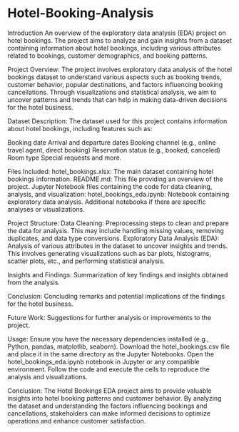 # Hotel-Booking-Analysis

Introduction 
An overview of the exploratory data analysis (EDA) project on hotel bookings. The project aims to analyze and gain insights from a dataset containing information about hotel bookings, including various attributes related to bookings, customer demographics, and booking patterns.

Project Overview:
The project involves exploratory data analysis of the hotel bookings dataset to understand various aspects such as booking trends, customer behavior, popular destinations, and factors influencing booking cancellations. Through visualizations and statistical analysis, we aim to uncover patterns and trends that can help in making data-driven decisions for the hotel business.

Dataset Description:
The dataset used for this project contains information about hotel bookings, including features such as:

Booking date
Arrival and departure dates Booking channel (e.g., online travel agent, direct booking) Reservation status (e.g., booked, canceled) Room type Special requests and more.

Files Included:
hotel_bookings.xlsx: The main dataset containing hotel bookings information. README.md: This file providing an overview of the project. Jupyter Notebook files containing the code for data cleaning, analysis, and visualization: hotel_bookings_eda.ipynb: Notebook containing exploratory data analysis. Additional notebooks if there are specific analyses or visualizations.

Project Structure:
Data Cleaning:
Preprocessing steps to clean and prepare the data for analysis. This may include handling missing values, removing duplicates, and data type conversions. Exploratory Data Analysis (EDA): Analysis of various attributes in the dataset to uncover insights and trends. This involves generating visualizations such as bar plots, histograms, scatter plots, etc., and performing statistical analysis.

Insights and Findings:
Summarization of key findings and insights obtained from the analysis.

Conclusion:
Concluding remarks and potential implications of the findings for the hotel business.

Future Work:
Suggestions for further analysis or improvements to the project.

Usage:
Ensure you have the necessary dependencies installed (e.g., Python, pandas, matplotlib, seaborn). Download the hotel_bookings.csv file and place it in the same directory as the Jupyter Notebooks. Open the hotel_bookings_eda.ipynb notebook in Jupyter or any compatible environment. Follow the code and execute the cells to reproduce the analysis and visualizations.

Conclusion:
The Hotel Bookings EDA project aims to provide valuable insights into hotel booking patterns and customer behavior. By analyzing the dataset and understanding the factors influencing bookings and cancellations, stakeholders can make informed decisions to optimize operations and enhance customer satisfaction.
